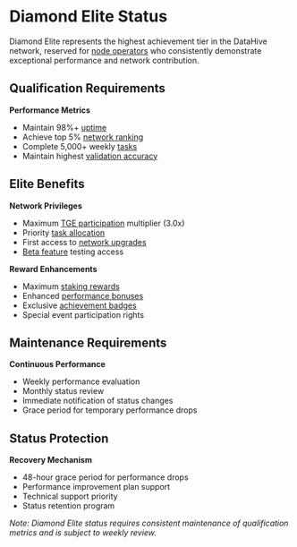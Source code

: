 # Diamond Elite Status

Diamond Elite represents the highest achievement tier in the DataHive network, reserved for [node operators](/docs/onboarding/nodes.md) who consistently demonstrate exceptional performance and network contribution.

## Qualification Requirements

**Performance Metrics**
- Maintain 98%+ [uptime](/docs/onboarding/performance/uptime.md)
- Achieve top 5% [network ranking](/docs/onboarding/performance/ranking.md)
- Complete 5,000+ weekly [tasks](/docs/onboarding/tasks.md)
- Maintain highest [validation accuracy](/docs/onboarding/performance/validation.md)

## Elite Benefits

**Network Privileges**
- Maximum [TGE participation](/docs/onboarding/tge/participation.md) multiplier (3.0x)
- Priority [task allocation](/docs/onboarding/tasks/allocation.md)
- First access to [network upgrades](/docs/onboarding/upgrades.md)
- [Beta feature](/docs/onboarding/features/beta.md) testing access

**Reward Enhancements**
- Maximum [staking rewards](/docs/onboarding/staking/rewards.md)
- Enhanced [performance bonuses](/docs/onboarding/rewards/performance.md)
- Exclusive [achievement badges](/docs/onboarding/achievements/badges.md)
- Special event participation rights

## Maintenance Requirements

**Continuous Performance**
- Weekly performance evaluation
- Monthly status review
- Immediate notification of status changes
- Grace period for temporary performance drops

## Status Protection

**Recovery Mechanism**
- 48-hour grace period for performance drops
- Performance improvement plan support
- Technical support priority
- Status retention program

*Note: Diamond Elite status requires consistent maintenance of qualification metrics and is subject to weekly review.*
